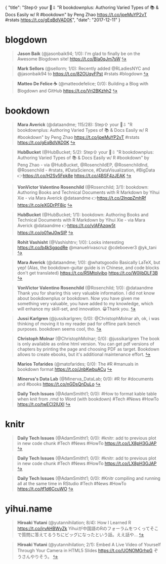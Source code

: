 {
  "title": "Step⇧ your 📖⇩ \"R bookdownplus: Authoring Varied Types of 📚 &amp; Docs Easily w/ R #bookdown\" by Peng Zhao https://t.co/jpeMuYP2vT #rstats https://t.co/gEqBdVAD0K",
  "date": "2017-12-11"
}

# blogdown

> **Jason Baik** (@jasonbaik94; 1/0): I'm glad to finally be on the Awesome Blogdown site! https://t.co/Bla0qJm7sW  [&#8618;](https://twitter.com/xieyihui/status/940000213418299399)

<!-- -->


> **Mark Sellors** (@sellorm; 1/0): Recently added @RLadiesNYC and @jasonbaik94 to https://t.co/82OUqvFPst #rstats #blogdown  [&#8618;](https://twitter.com/xieyihui/status/939991942708031488)

<!-- -->


> **Matteo De Felice ☕** (@matteodefelice; 0/0): Building a Blog with Blogdown and GitHub https://t.co/Vri2BKzhh2  [&#8618;](https://twitter.com/xieyihui/status/939920184046997505)

<!-- -->


# bookdown

> **Mara Averick** (@dataandme; 115/28): Step⇧ your 📖⇩
"R bookdownplus: Authoring Varied Types of 📚 &amp; Docs Easily w/ R #bookdown" by Peng Zhao https://t.co/jpeMuYP2vT #rstats https://t.co/gEqBdVAD0K  [&#8618;](https://twitter.com/xieyihui/status/939693416522362880)

<!-- -->


> **HubBucket** (@HubBucket; 5/2): Step⇧ your 📖⇩ "R bookdownplus: Authoring Varied Types of 📚 &amp; Docs Easily w/ R #bookdown" by Peng Zhao - via @HubBucket, @RosenchildEP, @RosenchildInd, @Rosenchild - #rstats, #DataScience, #DataVisualization, #BigData 👉https://t.co/H2Sv5Fpk8e https://t.co/4BSF4zJEAK  [&#8618;](https://twitter.com/xieyihui/status/939699313491443712)

<!-- -->


> **VonVictor Valentino Rosenchild** (@Rosenchild; 3/1): bookdown: Authoring Books and Technical Documents with R Markdown by Yihui Xie - via Mara Averick @dataandme 👉https://t.co/2lnqpZmhRf https://t.co/eXGDrPF8ic  [&#8618;](https://twitter.com/xieyihui/status/939697378701053953)

<!-- -->


> **HubBucket** (@HubBucket; 1/1): bookdown: Authoring Books and Technical Documents with R Markdown by Yihui Xie - via Mara Averick @dataandme 👉https://t.co/ylAFAzqw5t https://t.co/o01wJ0wSlP  [&#8618;](https://twitter.com/xieyihui/status/939698527315415040)

<!-- -->


> **Rohit Vashisht** (@Vashishtrv; 1/0): Looks interesting https://t.co/b4kSgqodRe @manuelrivascruz @cdeboever3 @yk_tani  [&#8618;](https://twitter.com/xieyihui/status/939994418551054336)

<!-- -->


> **Mara Averick** (@dataandme; 1/0): @whatsgoodio Basically LaTeX, but yep! (Alas, the bookdown-guitar guide is in Chinese, and code blocks don't get translated) https://t.co/R5MtoIvibo https://t.co/W0libDLF3B  [&#8618;](https://twitter.com/xieyihui/status/939850677169328128)

<!-- -->


> **VonVictor Valentino Rosenchild** (@Rosenchild; 1/0): @dataandme Thank you for sharing this very valuable information. I did not know about bookdownplus or bookdown. Now you have given me something very valuable, you have added to my knowledge, which will enhance my skill-set, and innovation. 
😀Thank you.  [&#8618;](https://twitter.com/xieyihui/status/939696938919841792)

<!-- -->


> **Jussi Karlgren** (@jussikarlgren; 0/0): @ChristophMolnar ah, ok, i was thinking of moving it to my reader pad for offline park bench purposes. bookdown seems cool, tho.  [&#8618;](https://twitter.com/xieyihui/status/939942940020846593)

<!-- -->


> **Christoph Molnar** (@ChristophMolnar; 0/0): @jussikarlgren The book is only available as online html version. You can get pdf versions of chapters by printing the page and choosing PDF as target. Bookdown allows to create ebooks, but it's additional maintenance effort.  [&#8618;](https://twitter.com/xieyihui/status/939938289997541376)

<!-- -->


> **Marios Tofarides** (@matofarides; 0/0): The #R #manuals in bookdown format https://t.co/JnbKwbuACu  [&#8618;](https://twitter.com/xieyihui/status/939920945715863554)

<!-- -->


> **Minerva's Data Lab** (@Minerva_DataLab; 0/0): #R for #documents and #books  https://t.co/nGDsQnDuLo  [&#8618;](https://twitter.com/xieyihui/status/939871277682249728)

<!-- -->


> **Daily Tech Issues** (@AdamSmitht1; 0/0): #How to format kable table when knit from .rmd to Word (with bookdown)
#Tech #News #HowTo
https://t.co/twECl2IUXI  [&#8618;](https://twitter.com/xieyihui/status/939846995753275392)

<!-- -->


# knitr

> **Daily Tech Issues** (@AdamSmitht1; 0/0): #knitr: add to previous plot in new code chunk
#Tech #News #HowTo
https://t.co/LX8pH3GJAP  [&#8618;](https://twitter.com/xieyihui/status/939962789422161920)

<!-- -->


> **Daily Tech Issues** (@AdamSmitht1; 0/0): #knitr: add to previous plot in new code chunk
#Tech #News #HowTo
https://t.co/LX8pH3GJAP  [&#8618;](https://twitter.com/xieyihui/status/939753866584784897)

<!-- -->


> **Daily Tech Issues** (@AdamSmitht1; 0/0): #Knitr compiling and running all at the same time in RStudio
#Tech #News #HowTo
https://t.co/tf1d6CcuWO  [&#8618;](https://twitter.com/xieyihui/status/939660763270180864)

<!-- -->


# yihui.name

> **Hiroaki Yutani** (@yutannihilation; 8/4): How I Learned R https://t.co/jrvAHBWyZk Yihuiが中国語のRのフォーラムをつくってそこで質問に答えてるうちにビッグになったという話。ええ話や...  [&#8618;](https://twitter.com/xieyihui/status/939761505733525504)

<!-- -->


> **Hiroaki Yutani** (@yutannihilation; 2/1): Embed A Live Video of Yourself Through Your Camera in HTML5 Slides https://t.co/UONOMGrhpG ぞうさんやりそう。  [&#8618;](https://twitter.com/xieyihui/status/939762395458691073)

<!-- -->


